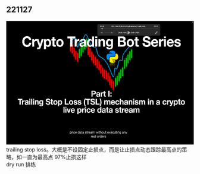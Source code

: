 ## 221127

<img src='./img/2022-11-27-11-14-30.png' height=333px></img>  
trailing stop loss。大概是不设固定止损点，而是让止损点动态跟踪最高点的策略，如一直为最高点 97%止损这样  
dry run 排练
